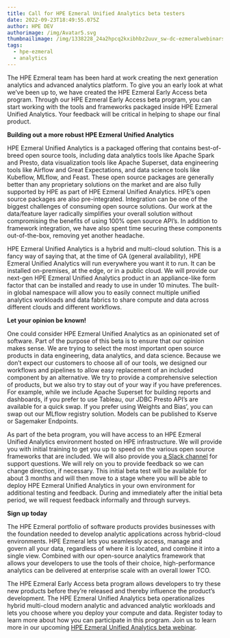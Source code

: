 ```yaml
---
title: Call for HPE Ezmeral Unified Analytics beta testers
date: 2022-09-23T18:49:55.075Z
author: HPE DEV
authorimage: /img/Avatar5.svg
thumbnailimage: /img/1338228_24a2hpcq2kxibhbz2uuv_sw-dc-ezmeralwebinars-220921-ezmeralunifanlytcs-v3c.jpg
tags:
  - hpe-ezmeral
  - analytics
---
```

The HPE Ezmeral team has been hard at work creating the next generation analytics and advanced analytics platform. To give you an early look at what we’ve been up to, we have created the HPE Ezmeral Early Access beta program. Through our HPE Ezmeral Early Access beta program, you can start working with the tools and frameworks packaged inside HPE Ezmeral Unified Analytics. Your feedback will be critical in helping to shape our final product.

**Building out a more robust HPE Ezmeral Unified Analytics**

HPE Ezmeral Unified Analytics is a packaged offering that contains best-of-breed open source tools, including data analytics tools like Apache Spark and Presto, data visualization tools like Apache Superset, data engineering tools like Airflow and Great Expectations, and data science tools like Kubeflow, MLflow, and Feast. These open source packages are generally better than any proprietary solutions on the market and are also fully supported by HPE as part of HPE Ezmeral Unified Analytics. HPE’s open source packages are also pre-integrated. Integration can be one of the biggest challenges of consuming open source solutions. Our work at the data/feature layer radically simplifies your overall solution without compromising the benefits of using 100% open source API’s. In addition to framework integration, we have also spent time securing these components out-of-the-box, removing yet another headache.

HPE Ezmeral Unified Analytics is a hybrid and multi-cloud solution. This is a fancy way of saying that, at the time of GA (general availability), HPE Ezmeral Unified Analytics will run everywhere you want it to run. It can be installed on-premises, at the edge, or in a public cloud. We will provide our next-gen HPE Ezmeral Unified Analytics product in an appliance-like form factor that can be installed and ready to use in under 10 minutes. The built-in global namespace will allow you to easily connect multiple unified analytics workloads and data fabrics to share compute and data across different clouds and different workflows.

**Let your opinion be known!**

One could consider HPE Ezmeral Unified Analytics as an opinionated set of software. Part of the purpose of this beta is to ensure that our opinion makes sense. We are trying to select the most important open source products in data engineering, data analytics, and data science. Because we don’t expect our customers to choose all of our tools, we designed our workflows and pipelines to allow easy replacement of an included component by an alternative. We try to provide a comprehensive selection of products, but we also try to stay out of your way if you have preferences. For example, while we include Apache Superset for building reports and dashboards, if you prefer to use Tableau, our JDBC Presto API’s are available for a quick swap. If you prefer using Weights and Bias’, you can swap out our MLflow registry solution. Models can be published to Kserve or Sagemaker Endpoints.

As part of the beta program, you will have access to an HPE Ezmeral Unified Analytics environment hosted on HPE infrastructure. We will provide you with initial training to get you up to speed on the various open source frameworks that are included. We will also provide you [a Slack channel](https://hpedev.slack.com/archives/C043WNNHFKL) for support questions. We will rely on you to provide feedback so we can change direction, if necessary. This initial beta test will be available for about 3 months and will then move to a stage where you will be able to deploy HPE Ezmeral Unified Analytics in your own environment for additional testing and feedback. During and immediately after the initial beta period, we will request feedback informally and through surveys.

**Sign up today**

The HPE Ezmeral portfolio of software products provides businesses with the foundation needed to develop analytic applications across hybrid-cloud environments. HPE Ezmeral lets you seamlessly access, manage and govern all your data, regardless of where it is located, and combine it into a single view. Combined with our open-source analytics framework that allows your developers to use the tools of their choice, high-performance analytics can be delivered at enterprise scale with an overall lower TCO.

The HPE Ezmeral Early Access beta program allows developers to try these new products before they’re released and thereby influence the product’s development. The HPE Ezmeral Unified Analytics beta operationalizes hybrid multi-cloud modern analytic and advanced analytic workloads and lets you choose where you deploy your compute and data. Register today to learn more about how you can participate in this program. Join us to learn more in our upcoming [HPE Ezmeral Unified Analytics beta webinar](https://hpe.zoom.us/webinar/register/4716641876236/WN_qEWHxuucTa-UilEnOqmByg).